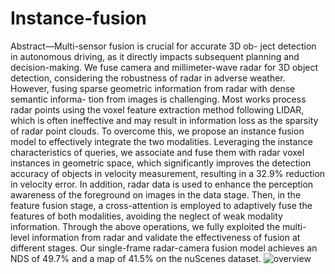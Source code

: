 # Instance-fusion
Abstract—Multi-sensor fusion is crucial for accurate 3D ob-
ject detection in autonomous driving, as it directly impacts
subsequent planning and decision-making. We fuse camera and
millimeter-wave radar for 3D object detection, considering the
robustness of radar in adverse weather. However, fusing sparse
geometric information from radar with dense semantic informa-
tion from images is challenging. Most works process radar points
using the voxel feature extraction method following LIDAR,
which is often ineffective and may result in information loss
as the sparsity of radar point clouds. To overcome this, we
propose an instance fusion model to effectively integrate the two
modalities. Leveraging the instance characteristics of queries, we
associate and fuse them with radar voxel instances in geometric
space, which significantly improves the detection accuracy of
objects in velocity measurement, resulting in a 32.9% reduction
in velocity error. In addition, radar data is used to enhance
the perception awareness of the foreground on images in the
data stage. Then, in the feature fusion stage, a cross-attention
is employed to adaptively fuse the features of both modalities,
avoiding the neglect of weak modality information. Through the
above operations, we fully exploited the multi-level information
from radar and validate the effectiveness of fusion at different
stages. Our single-frame radar-camera fusion model achieves an
NDS of 49.7% and a map of 41.5% on the nuScenes dataset. 
![overview](https://github.com/Zhh512/Instance-fusion/assets/73172804/9a697dd8-fda4-4e8e-90de-a673059013fb)
